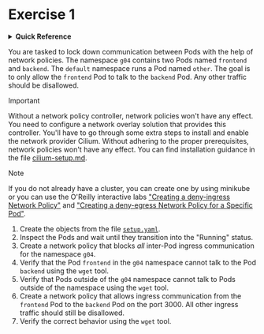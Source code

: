 # Exercise 1

<details>
<summary><b>Quick Reference</b></summary>
<p>

* Namespace: `g04`, `default`<br>
* Documentation: [Network Policies](https://kubernetes.io/docs/concepts/services-networking/network-policies/), [Pods](https://kubernetes.io/docs/concepts/workloads/pods/)

</p>
</details>

You are tasked to lock down communication between Pods with the help of network policies. The namespace `g04` contains two Pods named `frontend` and `backend`. The `default` namespace runs a Pod named `other`. The goal is to only allow the `frontend` Pod to talk to the `backend` Pod. Any other traffic should be disallowed.

> [!IMPORTANT]
> Without a network policy controller, network policies won't have any effect. You need to configure a network overlay solution that provides this controller. You'll have to go through some extra steps to install and enable the network provider Cilium. Without adhering to the proper prerequisites, network policies won't have any effect. You can find installation guidance in the file [cilium-setup.md](./cilium-setup.md).

> [!NOTE]
> If you do not already have a cluster, you can create one by using minikube or you can use the O'Reilly interactive labs ["Creating a deny-ingress Network Policy"](https://learning.oreilly.com/scenarios/creating-a-deny-ingress/9781098149635/) and ["Creating a deny-egress Network Policy for a Specific Pod"](https://learning.oreilly.com/scenarios/creating-a-deny-egress/9781098149642/).

1. Create the objects from the file [`setup.yaml`](./setup.yaml).
2. Inspect the Pods and wait until they transition into the "Running" status.
3. Create a network policy that blocks _all_ inter-Pod ingress communication for the namespace `g04`.
4. Verify that the Pod `frontend` in the `g04` namespace cannot talk to the Pod `backend` using the `wget` tool.
5. Verify that Pods outside of the `g04` namespace cannot talk to Pods outside of the namespace using the `wget` tool.
6. Create a network policy that allows ingress communication from the `frontend` Pod to the `backend` Pod on the port 3000. All other ingress traffic should still be disallowed.
7. Verify the correct behavior using the `wget` tool.